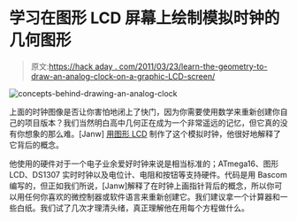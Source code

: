# 学习在图形 LCD 屏幕上绘制模拟时钟的几何图形

> 原文:[https://hack aday . com/2011/03/23/learn-the-geometry-to-draw-an-analog-clock-on-a-graphic-LCD-screen/](https://hackaday.com/2011/03/23/learn-the-geometry-to-draw-an-analog-clock-on-a-graphic-lcd-screen/)

![](../Images/3a6cf75b190119f8262e01a4d15999a6.png "concepts-behind-drawing-an-analog-clock")

上面的时钟图像是否让你害怕地闭上了快门，因为你需要使用数学来重新创建你自己的项目版本？我们当然明白高中几何正在成为一个非常遥远的记忆，但它真的没有你想象的那么难。[Janw] [用图形 LCD](http://www.instructables.com/id/Analog-clock-for-graphic-LCD) 制作了这个模拟时钟，他很好地解释了它背后的概念。

他使用的硬件对于一个电子业余爱好时钟来说是相当标准的；ATmega16、图形 LCD、DS1307 实时时钟以及电位计、电阻和按钮等支持硬件。代码是用 Bascom 编写的，但正如我们所说，[Janw]解释了在时钟上画指针背后的概念，所以你可以用任何你喜欢的微控制器或软件语言来重新创建它。我们建议拿一个计算器和一些白纸。我们试了几次才理清头绪，真正理解他在用每个方程做什么。
